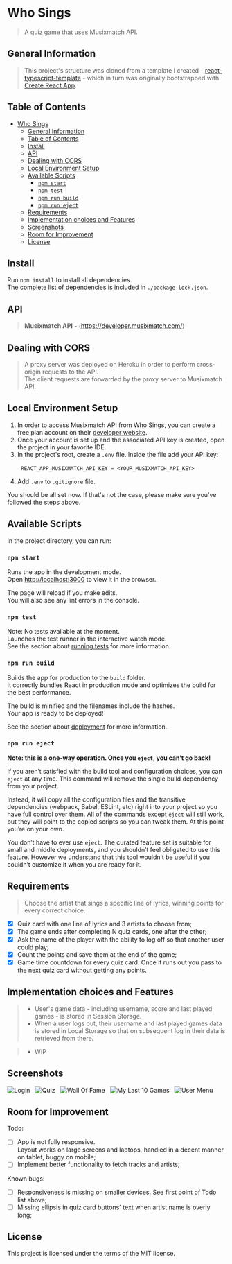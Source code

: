 # Who Sings

> A quiz game that uses Musixmatch API.

## General Information

> This project's structure was cloned from a template I created - [react-typescript-template](https://github.com/HereBeAndre/react-typescript-template) - which in turn was originally bootstrapped with [Create React App](https://github.com/facebook/create-react-app).

## Table of Contents

- [Who Sings](#who-sings)
  - [General Information](#general-information)
  - [Table of Contents](#table-of-contents)
  - [Install](#install)
  - [API](#api)
  - [Dealing with CORS](#dealing-with-cors)
  - [Local Environment Setup](#local-environment-setup)
  - [Available Scripts](#available-scripts)
    - [`npm start`](#npm-start)
    - [`npm test`](#npm-test)
    - [`npm run build`](#npm-run-build)
    - [`npm run eject`](#npm-run-eject)
  - [Requirements](#requirements)
  - [Implementation choices and Features](#implementation-choices-and-features)
  - [Screenshots](#screenshots)
  - [Room for Improvement](#room-for-improvement)
  - [License](#license)

## Install

Run `npm install` to install all dependencies.\
The complete list of dependencies is included in `./package-lock.json`.

## API

> **Musixmatch API** - (https://developer.musixmatch.com/)

## Dealing with CORS

> A proxy server was deployed on Heroku in order to perform cross-origin requests to the API.\
> The client requests are forwarded by the proxy server to Musixmatch API.

## Local Environment Setup

1. In order to access Musixmatch API from Who Sings, you can create a free plan account on their [developer website](https://developer.musixmatch.com/plans).
2. Once your account is set up and the associated API key is created, open the project in your favorite IDE.
3. In the project's root, create a `.env` file. Inside the file add your API key:

&nbsp;&nbsp;&nbsp;&nbsp;&nbsp;&nbsp;&nbsp;&nbsp;`REACT_APP_MUSIXMATCH_API_KEY = <YOUR_MUSIXMATCH_API_KEY>`

4. Add `.env` to `.gitignore` file.

You should be all set now. If that's not the case, please make sure you've followed the steps above.

## Available Scripts

In the project directory, you can run:

### `npm start`

Runs the app in the development mode.\
Open [http://localhost:3000](http://localhost:3000) to view it in the browser.

The page will reload if you make edits.\
You will also see any lint errors in the console.

### `npm test`

Note: No tests available at the moment.\
Launches the test runner in the interactive watch mode.\
See the section about [running tests](https://facebook.github.io/create-react-app/docs/running-tests) for more information.

### `npm run build`

Builds the app for production to the `build` folder.\
It correctly bundles React in production mode and optimizes the build for the best performance.

The build is minified and the filenames include the hashes.\
Your app is ready to be deployed!

See the section about [deployment](https://facebook.github.io/create-react-app/docs/deployment) for more information.

### `npm run eject`

**Note: this is a one-way operation. Once you `eject`, you can’t go back!**

If you aren’t satisfied with the build tool and configuration choices, you can `eject` at any time. This command will remove the single build dependency from your project.

Instead, it will copy all the configuration files and the transitive dependencies (webpack, Babel, ESLint, etc) right into your project so you have full control over them. All of the commands except `eject` will still work, but they will point to the copied scripts so you can tweak them. At this point you’re on your own.

You don’t have to ever use `eject`. The curated feature set is suitable for small and middle deployments, and you shouldn’t feel obligated to use this feature. However we understand that this tool wouldn’t be useful if you couldn’t customize it when you are ready for it.

## Requirements

> Choose the artist that sings a specific line of lyrics, winning points for every correct choice.

- [x] Quiz card with one line of lyrics and 3 artists to choose from;
- [x] The game ends after completing N quiz cards, one after the other;
- [x] Ask the name of the player with the ability to log off so that another user could play;
- [x] Count the points and save them at the end of the game;
- [x] Game time countdown for every quiz card. Once it runs out you pass to the next quiz card without getting any points.

## Implementation choices and Features

> - User's game data - including username, score and last played games - is stored in Session Storage.
> - When a user logs out, their username and last played games data is stored in Local Storage so that on subsequent log in their data is retrieved from there.

> - WIP

## Screenshots

![Login](./src/resources/who-sings_login.png)&nbsp;&nbsp;
![Quiz](./src/resources/who-sings_quiz.png)&nbsp;&nbsp;
![Wall Of Fame](./src/resources/who-sings_wof.png)&nbsp;&nbsp;
![My Last 10 Games](./src/resources/who-sings_my-games.png)&nbsp;&nbsp;
![User Menu](./src/resources/who-sings_user-menu.png)

## Room for Improvement

Todo:

- [ ] App is not fully responsive.\
       Layout works on large screens and laptops, handled in a decent manner on tablet, buggy on mobile;
- [ ] Implement better functionality to fetch tracks and artists;

Known bugs:

- [ ] Responsiveness is missing on smaller devices. See first point of Todo list above;
- [ ] Missing ellipsis in quiz card buttons' text when artist name is overly long;

## License

This project is licensed under the terms of the MIT license.
